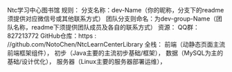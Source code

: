 Ntc学习中心图书馆
规则：
分支名称：dev-Name（你的昵称，分支下的readme须提供对应微信号或其他联系方式）
团队分支则命名：为dev-group-Name（团队名称，readme下须提供团队成员及各自的联系方式）
资源：
QQ群：827213772
GitHub仓库：https : //github.com/NotoChen/NtcLearnCenterLibrary
全栈：
前端（动静态页面主流前端框架组件），
初步（Java主要的主流初步基础/框架），
数据（MySQL为主的基础/设计优化），
服务器（Linux主要的服务器部署运维），